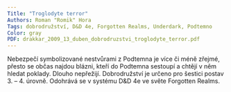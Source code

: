 ```yaml
---
Title: "Troglodyte terror"
Authors: Roman "Romik" Hora
Tags: dobrodružství, D&D 4e, Forgotten Realms, Underdark, Podtemno
Color: gray
PDF: drakkar_2009_13_duben_dobrodruzstvi_troglodyte_terror.pdf 
---
```

Nebezpečí symbolizované nestvůrami z Podtemna je více či méně zřejmé, přesto
se občas najdou blázni, kteří do Podtemna sestoupí a chtějí v něm hledat poklady. Dlouho nepřežijí. Dobrodružství je určeno pro šestici postav 3. – 4. úrovně. Odohrává se v systému D&D 4e ve světe Forgotten Realms.
